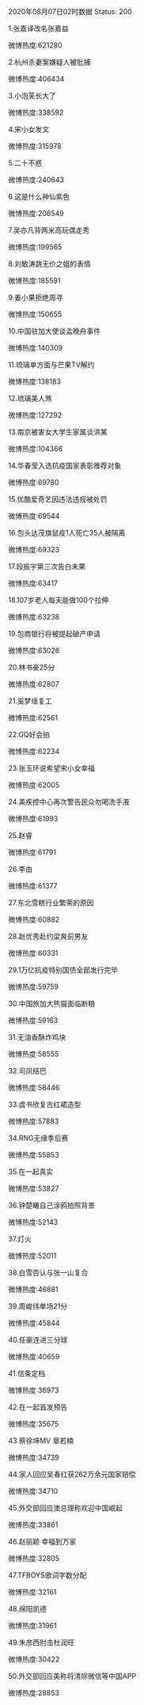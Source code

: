 2020年08月07日02时数据
Status: 200

1.张嘉译改名张嘉益

微博热度:621280

2.杭州杀妻案嫌疑人被批捕

微博热度:406434

3.小泡芙长大了

微博热度:338592

4.宋小女发文

微博热度:315978

5.二十不惑

微博热度:240643

6.这是什么神仙紫色

微博热度:206549

7.吴亦凡背两米高玩偶走秀

微博热度:199565

8.刘敏涛跳无价之姐的表情

微博热度:185591

9.姜小果拒绝周寻

微博热度:150655

10.中国驻加大使谈孟晚舟事件

微博热度:140309

11.琉璃单方面与芒果TV解约

微博热度:138183

12.琉璃美人煞

微博热度:127292

13.南京被害女大学生家属谈洪某

微博热度:104366

14.华春莹入选抗疫国家表彰推荐对象

微博热度:69780

15.优酷爱奇艺因违法违规被处罚

微博热度:69544

16.包头达茂旗鼠疫1人死亡35人被隔离

微博热度:69323

17.段振宇第三次告白未果

微博热度:63417

18.107岁老人每天能做100个拉伸

微博热度:63238

19.包商银行将被提起破产申请

微博热度:63026

20.林书豪25分

微博热度:62807

21.奚梦瑶复工

微博热度:62561

22.GQ好会拍

微博热度:62234

23.张玉环说希望宋小女幸福

微博热度:62005

24.美疾控中心再次警告民众勿喝洗手液

微博热度:61993

25.赵睿

微博热度:61791

26.李由

微博热度:61377

27.东北雪糕行业繁荣的原因

微博热度:60882

28.赵优秀赴约梁爽前男友

微博热度:60331

29.1万亿抗疫特别国债全部发行完毕

微博热度:59759

30.中国旅加大熊猫面临断粮

微博热度:59163

31.无油香酥炸鸡块

微博热度:58555

32.司凤结巴

微博热度:58446

33.虞书欣复古红裙造型

微博热度:57883

34.RNG无缘季后赛

微博热度:55853

35.在一起真实

微博热度:53827

36.钟楚曦自己涂鸦拍照背景

微博热度:52143

37.灯火

微博热度:52011

38.白雪否认与张一山复合

微博热度:46881

39.周峻纬单场21分

微博热度:45844

40.任豪连进三分球

微博热度:40659

41.信条定档

微博热度:36973

42.在一起首发预告

微博热度:35675

43.蔡徐坤MV 章若楠

微博热度:34739

44.家人回应吴春红获262万余元国家赔偿

微博热度:34710

45.外交部回应澳总理称欢迎中国崛起

微博热度:33861

46.赵丽颖 幸福到万家

微博热度:32805

47.TFBOYS歌词字数分配

微博热度:32161

48.绵阳凯德

微博热度:31961

49.朱彦西肘击杜润旺

微博热度:30422

50.外交部回应美称将清除微信等中国APP

微博热度:28853

